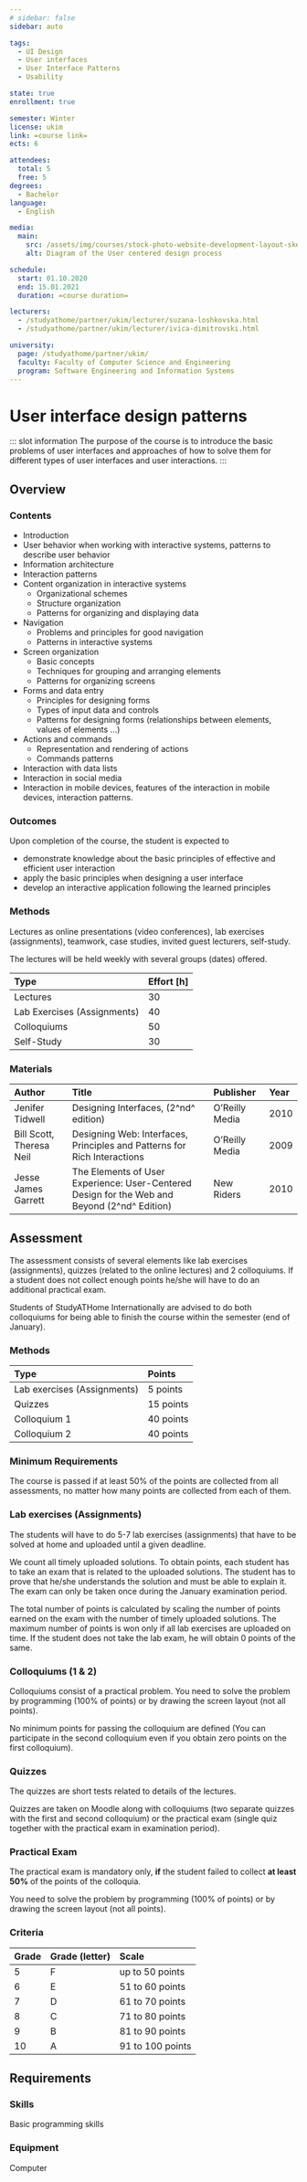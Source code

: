 ```yaml
---
# sidebar: false
sidebar: auto

tags:
  - UI Design
  - User interfaces
  - User Interface Patterns
  - Usability

state: true
enrollment: true

semester: Winter
license: ukim
link: =course link=
ects: 6

attendees:
  total: 5
  free: 5
degrees:
  - Bachelor
language:
  - English

media:
  main:
    src: /assets/img/courses/stock-photo-website-development-layout-sketch-drawing-617330408.jpg
    alt: Diagram of the User centered design process

schedule:
  start: 01.10.2020
  end: 15.01.2021
  duration: =course duration=

lecturers:
  - /studyathome/partner/ukim/lecturer/suzana-loshkovska.html
  - /studyathome/partner/ukim/lecturer/ivica-dimitrovski.html

university:
  page: /studyathome/partner/ukim/
  faculty: Faculty of Computer Science and Engineering
  program: Software Engineering and Information Systems
---
```


# User interface design patterns

::: slot information
The purpose of the course is to introduce the basic problems of user interfaces and approaches of how to solve them for different types of user interfaces and user interactions.
:::

## Overview

### Contents

- Introduction
- User behavior when working with interactive systems, patterns to describe user behavior
- Information architecture
- Interaction patterns
- Content organization in interactive systems
  - Organizational schemes
  - Structure organization
  - Patterns for organizing and displaying data
- Navigation
  - Problems and principles for good navigation
  - Patterns in interactive systems
- Screen organization
  - Basic concepts
  - Techniques for grouping and arranging elements
  - Patterns for organizing screens
- Forms and data entry
  - Principles for designing forms
  - Types of input data and controls
  - Patterns for designing forms (relationships between elements, values of elements ...)
- Actions and commands
  - Representation and rendering of actions
  - Commands patterns
- Interaction with data lists
- Interaction in social media
- Interaction in mobile devices, features of the interaction in mobile devices, interaction patterns.

### Outcomes

Upon completion of the course, the student is expected to

- demonstrate knowledge about the basic principles of effective and efficient user interaction
- apply the basic principles when designing a user interface
- develop an interactive application following the learned principles

### Methods

Lectures as online presentations (video conferences), lab exercises (assignments), teamwork, case studies, invited guest lecturers, self-study.

The lectures will be held weekly with several groups (dates) offered.

| Type                        | Effort \[h\] |
| :-------------------------- | :----------- |
| Lectures                    | 30           |
| Lab Exercises (Assignments) | 40           |
| Colloquiums                 | 50           |
| Self-Study                  | 30           |

### Materials

| Author                   | Title                                                                                        | Publisher      | Year |
| :----------------------- | :------------------------------------------------------------------------------------------- | :------------- | :--- |
| Jenifer Tidwell          | Designing Interfaces, (2^nd^ edition)                                                        | O’Reilly Media | 2010 |
| Bill Scott, Theresa Neil | Designing Web: Interfaces, Principles and Patterns for Rich Interactions                     | O’Reilly Media | 2009 |
| Jesse James Garrett      | The Elements of User Experience: User-Centered Design for the Web and Beyond (2^nd^ Edition) | New Riders     | 2010 |

## Assessment

The assessment consists of several elements like lab exercises (assignments), quizzes (related to the online lectures) and 2 colloquiums. If a student does not collect enough points he/she will have to do an additional practical exam.

Students of StudyATHome Internationally are advised to do both colloquiums for being able to finish the course within the semester (end of January).

### Methods

| Type                        | Points    |
| :-------------------------- | :-------- |
| Lab exercises (Assignments) | 5 points  |
| Quizzes                     | 15 points |
| Colloquium 1                | 40 points |
| Colloquium 2                | 40 points |

### Minimum Requirements

The course is passed if at least 50% of the points are collected from all assessments, no matter how many points are collected from each of them.

### Lab exercises (Assignments)

The students will have to do 5-7 lab exercises (assignments) that have to be solved at home and uploaded until a given deadline.

We count all timely uploaded solutions. To obtain points, each student has to take an exam that is related to the uploaded solutions. The student has to prove that he/she understands the solution and must be able to explain it. The exam can only be taken once during the January examination period.

The total number of points is calculated by scaling the number of points earned on the exam with the number of timely uploaded solutions. The maximum number of points is won only if all lab exercises are uploaded on time. If the student does not take the lab exam, he will obtain 0 points of the same.

### Colloquiums (1 & 2)

Colloquiums consist of a practical problem. You need to solve the problem by programming (100% of points) or by drawing the screen layout (not all points).

No minimum points for passing the colloquium are defined (You can participate in the second colloquium even if you obtain zero points on the first colloquium).

### Quizzes

The quizzes are short tests related to details of the lectures.

Quizzes are taken on Moodle along with colloquiums (two separate quizzes with the first and second colloquium) or the practical exam (single quiz together with the practical exam in examination period).

### Practical Exam

The practical exam is mandatory only, **if** the student failed to collect **at least 50%** of the points of the colloquia.

You need to solve the problem by programming (100% of points) or by drawing the screen layout (not all points).

### Criteria

| Grade | Grade (letter) | Scale            |
| :---- | :------------- | :--------------- |
| 5     | F              | up to 50 points  |
| 6     | E              | 51 to 60 points  |
| 7     | D              | 61 to 70 points  |
| 8     | C              | 71 to 80 points  |
| 9     | B              | 81 to 90 points  |
| 10    | A              | 91 to 100 points |

## Requirements

### Skills

Basic programming skills

### Equipment

Computer
